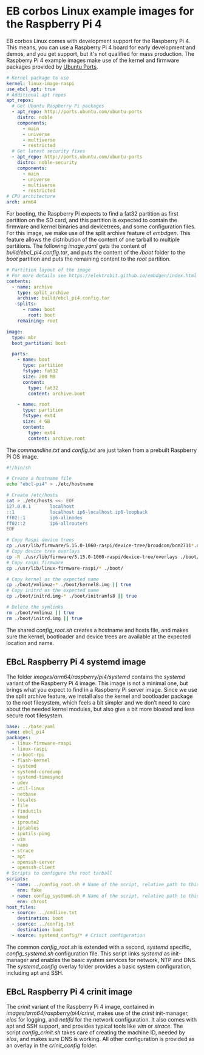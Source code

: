 # EB corbos Linux example images for the Raspberry Pi 4

EB corbos Linux comes with development support for the Raspberry Pi 4. This means, you can use a Raspberry Pi 4 board for early development and demos, and you get support, but it's not qualified for mass production.
The Raspberry Pi 4 example images make use of the kernel and firmware packages provided by [Ubuntu Ports](http://ports.ubuntu.com/ubuntu-ports/).

```yaml
# Kernel package to use
kernel: linux-image-raspi
use_ebcl_apt: true
# Additional apt repos
apt_repos:
  # Get Ubuntu Raspberry Pi packages
  - apt_repo: http://ports.ubuntu.com/ubuntu-ports
    distro: noble
    components:
      - main
      - universe
      - multiverse
      - restricted
  # Get latest security fixes
  - apt_repo: http://ports.ubuntu.com/ubuntu-ports
    distro: noble-security
    components:
      - main
      - universe
      - multiverse
      - restricted
# CPU architecture
arch: arm64
```

For booting, the Raspberry Pi expects to find a fat32 partition as first partition on the SD card, and this partition is expected to contain the firmware and kernel binaries and devicetrees, and some configuration files.
For this image, we make use of the split archive feature of _embdgen_. This feature allows the distribution of the content of one tarball to multiple partitions.
The following _image.yaml_ gets the content of _build/ebcl_pi4.config.tar_, and puts the content of the _/boot_ folder to the _boot_ partition and puts the remaining content to the _root_ partition.

```yaml
# Partition layout of the image
# For more details see https://elektrobit.github.io/embdgen/index.html
contents:
  - name: archive
    type: split_archive
    archive: build/ebcl_pi4.config.tar
    splits:
      - name: boot
        root: boot
    remaining: root

image:
  type: mbr
  boot_partition: boot

  parts:
    - name: boot
      type: partition
      fstype: fat32
      size: 200 MB
      content:
        type: fat32
        content: archive.boot

    - name: root
      type: partition
      fstype: ext4
      size: 4 GB
      content:
        type: ext4
        content: archive.root
```

The _commandline.txt_ and _config.txt_ are just taken from a prebuilt Raspberry Pi OS image.


```bash
#!/bin/sh

# Create a hostname file
echo "ebcl-pi4" > ./etc/hostname

# Create /etc/hosts
cat > ./etc/hosts <<- EOF
127.0.0.1       localhost
::1             localhost ip6-localhost ip6-loopback
ff02::1         ip6-allnodes
ff02::2         ip6-allrouters
EOF

# Copy Raspi device trees
cp ./usr/lib/firmware/5.15.0-1060-raspi/device-tree/broadcom/bcm2711*.dtb ./boot/
# Copy device tree overlays
cp -R ./usr/lib/firmware/5.15.0-1060-raspi/device-tree/overlays ./boot/
# Copy raspi firmware
cp ./usr/lib/linux-firmware-raspi/* ./boot/

# Copy kernel as the expected name
cp ./boot/vmlinuz-* ./boot/kernel8.img || true
# Copy initrd as the expected name
cp ./boot/initrd.img-* ./boot/initramfs8 || true

# Delete the symlinks
rm ./boot/vmlinuz || true
rm ./boot/initrd.img || true
```

The shared _config_root.sh_ creates a hostname and hosts file, and makes sure the kernel, bootloader and device trees are available at the expected location and name.

## EBcL Raspberry Pi 4 systemd image

The folder _images/arm64/raspberry/pi4/systemd_ contains the _systemd_ variant of the Raspberry Pi 4 image.
This image is not a minimal one, but brings what you expect to find in a Raspberry Pi server image.
Since we use the split archive feature, we install also the kernel and bootloader package to the root filesystem, which feels a bit simpler and we don’t need to care about the needed kernel modules, but also give a bit more bloated and less secure root filesystem.

```yaml
base: ../base.yaml
name: ebcl_pi4
packages:
  - linux-firmware-raspi
  - linux-raspi
  - u-boot-rpi
  - flash-kernel
  - systemd
  - systemd-coredump
  - systemd-timesyncd
  - udev
  - util-linux
  - netbase
  - locales
  - file
  - findutils
  - kmod
  - iproute2
  - iptables
  - iputils-ping
  - vim
  - nano
  - strace
  - apt
  - openssh-server
  - openssh-client
# Scripts to configure the root tarball
scripts:
  - name: ../config_root.sh # Name of the script, relative path to this file
    env: fake
  - name: config_systemd.sh # Name of the script, relative path to this file
    env: chroot
host_files:
  - source: ../cmdline.txt
    destination: boot
  - source: ../config.txt
    destination: boot
  - source: systemd_config/* # Crinit configuration
```

The common _config_root.sh_ is extended with a second, _systemd_ specific, _config_systemd.sh_ configuration file.
This script links _systemd_ as init-manager and enables the basic system services for network, NTP and DNS.
The _systemd_config_ overlay folder provides a basic system configuration, including apt and SSH.

## EBcL Raspberry Pi 4 crinit image

The _crinit_ variant of the Raspberry Pi 4 image, contained in _images/arm64/raspberry/pi4/crinit_, makes use of the _crinit_ init-manager, _elos_ for logging, and _netifd_ for the network configuration.
It also comes with apt and SSH support, and provides typical tools like _vim_ or _strace_. The script _config_crinit.sh_ takes care of creating the machine ID, needed by _elos_, and makes sure DNS is working.
All other configuration is provided as an overlay in the _crinit_config_ folder.
